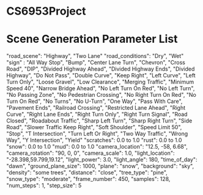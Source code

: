 # CS6953Project

# Scene Generation Parameter List

  "road_scene": "Highway", "Two Lane" 
  "road_conditions": "Dry", "Wet"
  "sign" : "All Way Stop", "Bump", "Center Lane Turn", "Chevron", "Cross Road", "DIP", "Divided Highway Ahead", "Divided Highway Ends", "Divided Highway", "Do Not Pass", "Double Curve", "Keep
            Right", "Left Curve", "Left Turn Only", "Loose Gravel", "Low Clearance", "Merging Traffic", "Minimum Speed 40", "Narrow Bridge Ahead", "No Left Turn On Red", "No Left Turn", "No Passing Zone", "No Pedestrian Crossing", "No Right Turn On Red", "No Turn On Red", "No Turns", "No U-Turn", "One Way", "Pass With Care", "Pavement Ends", "Railroad Crossing", "Restricted Lane Ahead", "Right Curve", "Right Lane Ends", "Right Turn Only", "Right Turn Signal", "Road Closed", "Roadabout Traffic", "Sharp Left Turn", "Sharp Right Turn", "Side Road", "Slower Traffic Keep Right", "Soft Shoulder", "Speed Limit 50", "Stop", "T Intersection", "Turn Left Or Right", "Two Way Traffic", "Wrong Way", "Y Intersection", "Yield"
  "scratches": 0.0 to 1.0 
  "rust": 0.0 to 1.0 
  "snow": 0.0 to 1.0 
  "mud": 0.0 to 1.0 
  "camera_location": "12.5, -58, 6.68",
  "camera_rotation": "90, 0, 0",
  "camera_scale": 1.0,
  "light_location": "-28.398,59.799,19.12",
  "light_power": 3.0,
  "light_angle": 180,
  "time_of_day": "dawn",
  "ground_plane_size": 1000,
  "plane": "snow",
  "background": "sky",
  "density": "some trees",
  "distance": "close",
  "tree_type": "pine",
  "snow_type": "moderate",
  "frame_number": 450,
  "samples": 128,
  "num_steps": 1,
  "step_size": 5